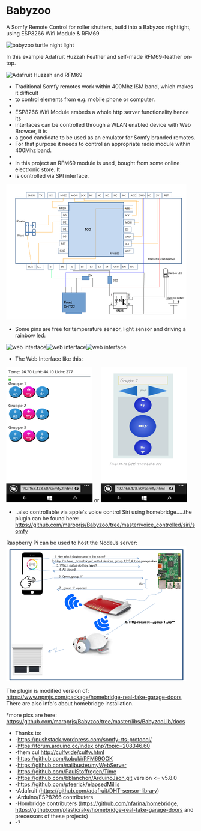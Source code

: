 # Babyzoo
A Somfy Remote Control for roller shutters, build into a Babyzoo nightlight, using ESP8266 Wifi Module &amp; RFM69

<img src="libs/BabyzooLib/docs/turtle3.png" alt="babyzoo turtle night light" width="490" height="274">

In this example Adafruit Huzzah Feather and self-made RFM69-feather on-top.

<img src="libs/BabyzooLib/docs/turtle7.png" alt="Adafruit Huzzah and RFM69" width="490" height="274">

 * Traditional Somfy remotes work within 400Mhz ISM band, which makes it difficult
 * to control elements from e.g. mobile phone or computer.
 *
 * ESP8266 Wifi Module embeds a whole http server functionality hence its
 * interfaces can be controlled through a WLAN enabled device with Web Browser, it is
 * a good candidate to be used as an emulator for Somfy branded remotes.
 * For that purpose it needs to control an appropriate radio module within 400Mhz band.
 *
 * In this project an RFM69 module is used, bought from some online electronic store. It
 * is controlled via SPI interface.
 
 <img src="libs/BabyzooLib/docs/schematic.png" alt="schematic" width="480" height="360">
 
  * Some pins are free for temperature sensor, light sensor and driving a rainbow led:
  
  <img src="libs/BabyzooLib/docs/turtle1.png" alt="web interface" width="240" height="135"><img src="libs/BabyzooLib/docs/turtle4.png" alt="web interface" width="240" height="135"><img src="libs/BabyzooLib/docs/turtle5.png" alt="web interface" width="240" height="135">
   
  * The Web Interface like this:
  
  <img src="libs/BabyzooLib/docs/somfy2.png" alt="web interface" width="230" height="360"> or <img src="libs/BabyzooLib/docs/somfy.png" alt="web interface" width="230" height="360">
 
 * ..also controllable via apple's voice control Siri using homebridge.....the plugin can be found here: https://github.com/maroprjs/Babyzoo/tree/master/voice_controlled/siri/somfy
 
 Raspberry Pi can be used to host the NodeJs server:<br>
  <img src="libs/BabyzooLib/docs/SiriFlow.png" alt="web interface" width="480" height="360"><br> 
  
  The plugin is modified version of: https://www.npmjs.com/package/homebridge-real-fake-garage-doors
  There are also info's about homebridge installation. 
  
  
 
 
 
 
 *more pics are here: https://github.com/maroprjs/Babyzoo/tree/master/libs/BabyzooLib/docs
 
 
 
 
 
  
 
 * Thanks to:
 *  -https://pushstack.wordpress.com/somfy-rts-protocol/
 *  -https://forum.arduino.cc/index.php?topic=208346.60
 *  -fhem cul http://culfw.de/culfw.html
 *  -https://github.com/kobuki/RFM69OOK
 *  -https://github.com/nailbuster/myWebServer
 *  -https://github.com/PaulStoffregen/Time
 *  -https://github.com/bblanchon/ArduinoJson.git version <= v5.8.0
 *  -https://github.com/pfeerick/elapsedMillis
 *  -Adafruit (https://github.com/adafruit/DHT-sensor-library)
 *  -Arduino/ESP8266 contributers
 *  -Hombridge contributers (https://github.com/nfarina/homebridge, https://github.com/plasticrake/homebridge-real-fake-garage-doors and precessors of these projects)
 *  -?
 
